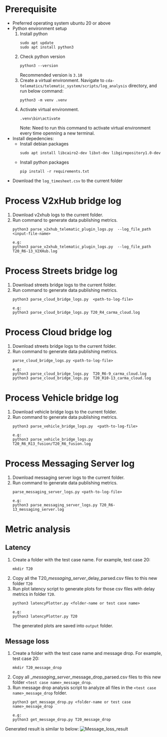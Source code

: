 # Prerequisite
- Preferred operating system ubuntu 20 or above
- Python environment setup
    1. Install python
        ```
        sudo apt update 
        sudo apt install python3
        ```
    2. Check python version
        ```
        python3 --version
        ```
        Recommended version is `3.10`
    3. Create a virtual environment. Navigate to `cda-telematics/telematic_system/scripts/log_analysis` directory, and run below command:
        ```
        python3 -m venv .venv
        ```
    4. Activate virtual environment.
        ```
        .venv\bin\activate
        ```
        Note: Need to run this command to activate virtual environment every time openning a new terminal.
- Install depedencies:
    - Install debian packages 
        ```
        sudo apt install libcairo2-dev libxt-dev libgirepository1.0-dev

        ```
    - Install python packages
        ```
        pip install -r requirements.txt
        ```
- Download the `log_timesheet.csv` to the current folder

# Process V2xHub bridge log 
1. Download v2xhub logs to the current folder.
2. Run command to generate data publishing metrics.
    ```
    python3 parse_v2xhub_telematic_plugin_logs.py  --log_file_path <input-file-name>

    e.g:
    python3 parse_v2xhub_telematic_plugin_logs.py  --log_file_path T20_R6-13_V2XHub.log 
    ```
# Process Streets bridge log 
1. Download streets bridge logs to the current folder.
2. Run command to generate data publishing metrics.
    ```
    python3 parse_cloud_bridge_logs.py  <path-to-log-file>

    e.g:
    python3 parse_cloud_bridge_logs.py T20_R4_carma_cloud.log 
    ```
# Process Cloud bridge log 
1. Download streets bridge logs to the current folder.
2. Run command to generate data publishing metrics.
    ```
    parse_cloud_bridge_logs.py <path-to-log-file>

    e.g:
    python3 parse_cloud_bridge_logs.py  T20_R6-9_carma_cloud.log 
    python3 parse_cloud_bridge_logs.py  T20_R10-13_carma_cloud.log 
    ```

# Process Vehicle bridge log 
1. Download vehicle bridge logs to the current folder.
2. Run command to generate data publishing metrics.
    ```
    python3 parse_vehicle_bridge_logs.py  <path-to-log-file>

    e.g:
    python3 parse_vehicle_bridge_logs.py T20_R6_R13_fusion/T20_R6_fusion.log 
    ```
# Process Messaging Server log 
1. Download messaging server logs to the current folder.
2. Run command to generate data publishing metrics.
    ```
    parse_messaging_server_logs.py <path-to-log-file>

    e.g:
    python3 parse_messaging_server_logs.py T20_R6-13_messaging_server.log
    ```
# Metric analysis
## Latency
1. Create a folder with the test case name.
For example, test case 20:
    ```
    mkdir T20
    ```
2. Copy all the T20_*_messaging_server_*_delay_parsed.csv files to this new folder `T20`
3. Run plot latency script to generate plots for those csv files with delay metrics in folder `T20`.
    ```
    python3 latencyPlotter.py <folder-name or test case name>

    e.g:
    python3 latencyPlotter.py T20
    ``` 
    The generated plots are saved into `output` folder.
## Message loss
1. Create a folder with the test case name and message drop.
For example, test case 20:
    ```
    mkdir T20_message_drop

    ```
2. Copy all  <test case name>_*_messaging_server_*_message_drop_parsed.csv files to this new folder `<test case name>_message_drop`.
3. Run message drop analysis script to analyze all files in the `<test case name>_message_drop` folder.
    ```
    python3 get_message_drop.py <folder-name or test case name>_message_drop

    e.g:
    python3 get_message_drop.py T20_message_drop
    ```
Generated result is similar to below:
![Message_loss_result](https://github.com/user-attachments/assets/15fefacb-e929-4340-a0e3-6d7f6441ba8e)

